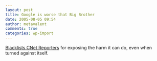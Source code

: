 ```yaml
---
layout: post
title: Google is worse that Big Brother
date: 2005-08-05 09:54
author: metavalent
comments: true
categories: wp-import
---
```

<a href="http://yro.slashdot.org/article.pl?sid=05/08/05/122217&amp;from=rss">Blacklists CNet Reporters</a> for exposing the harm it can do, even when turned against itself.
